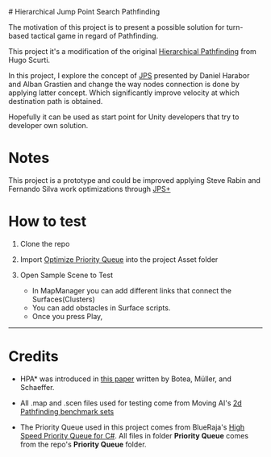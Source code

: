 ﻿﻿# Hierarchical Jump Point Search Pathfinding

The motivation of this project is to present a possible solution for turn-based tactical game in regard of Pathfinding.

This project it's a modification of the original [Hierarchical Pathfinding](https://github.com/hugoscurti/hierarchical-pathfinding/tree/master) from Hugo Scurti.

In this project, I explore the concept of [JPS](http://users.cecs.anu.edu.au/~dharabor/data/papers/harabor-grastien-aaai11.pdf) presented by Daniel Harabor and Alban Grastien and change the way nodes connection is done by applying latter concept. Which significantly improve velocity at which destination path is obtained.

Hopefully it can be used as start point for Unity developers that try to developer own solution. 

# Notes

This project is a prototype and could be improved applying Steve Rabin and Fernando Silva work optimizations through [JPS+](http://www.gameaipro.com/GameAIPro2/GameAIPro2_Chapter14_JPS_Plus_An_Extreme_A_Star_Speed_Optimization_for_Static_Uniform_Cost_Grids.pdf)

# How to test

1. Clone the repo

2. Import [Optimize Priority Queue](https://www.nuget.org/packages/OptimizedPriorityQueue) into the project Asset folder

3. Open Sample Scene to Test
   - In MapManager you can add different links that connect the Surfaces(Clusters)
   - You can add obstacles in Surface scripts.
   - Once you press Play,

- - -

# Credits

* HPA* was introduced in [this paper](http://www.cs.ualberta.ca/~mmueller/ps/hpastar.pdf) written by Botea, Müller, and Schaeffer.

* All .map and .scen files used for testing come from Moving AI's [2d Pathfinding benchmark sets](https://movingai.com/benchmarks/grids.html)

* The Priority Queue used in this project comes from BlueRaja's [High Speed Priority Queue for C#](https://github.com/BlueRaja/High-Speed-Priority-Queue-for-C-Sharp).  All files in folder **Priority Queue** comes from the repo's **Priority Queue** folder.